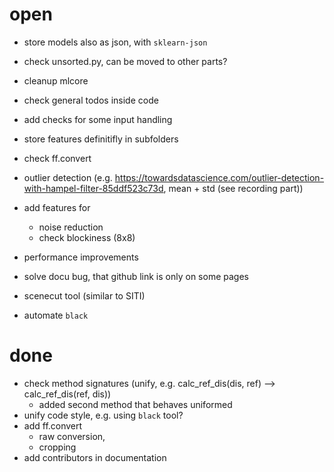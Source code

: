 # open
* store models also as json, with `sklearn-json`

* check unsorted.py, can be moved to other parts?
* cleanup mlcore
* check general todos inside code
* add checks for some input handling
* store features definitifly in subfolders
* check ff.convert
* outlier detection (e.g. https://towardsdatascience.com/outlier-detection-with-hampel-filter-85ddf523c73d, mean + std (see recording part))
* add features for
    * noise reduction
    * check blockiness (8x8)
* performance improvements
* solve docu bug, that github link is only on some pages
* scenecut tool (similar to SITI)
* automate `black`

# done
* check method signatures (unify, e.g. calc_ref_dis(dis, ref) --> calc_ref_dis(ref, dis))
    * added second method that behaves uniformed
* unify code style, e.g. using `black` tool?
* add ff.convert
    * raw conversion,
    * cropping
* add contributors in documentation
